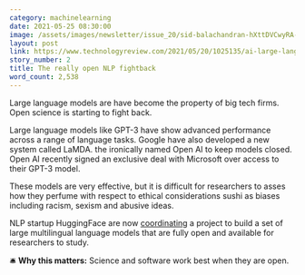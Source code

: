 ```yaml
---
category: machinelearning
date: 2021-05-25 08:30:00
image: /assets/images/newsletter/issue_20/sid-balachandran-hXttDVCwyRA-unsplash.jpeg
layout: post
link: https://www.technologyreview.com/2021/05/20/1025135/ai-large-language-models-bigscience-project/
story_number: 2
title: The really open NLP fightback
word_count: 2,538
---
```


Large language models are have become the property of big tech firms. Open science is starting to fight back.

Large language models like GPT-3 have show advanced performance across a range of language tasks.  Google have also developed a new system called LaMDA. the ironically named  Open AI to keep models closed. Open AI recently signed an exclusive deal with Microsoft over access to their GPT-3 model.

These models are very effective, but it is difficult for researchers to asses how they perfume with respect to ethical considerations sushi as biases including racism, sexism and abusive ideas.

NLP startup HuggingFace are now [coordinating](https://bigscience.huggingface.co/en/#!index.md) a project to build a set of large multilingual language models that are fully open and available for researchers to study. 

🛎️ **Why this matters:** Science and software work best when they are open.

